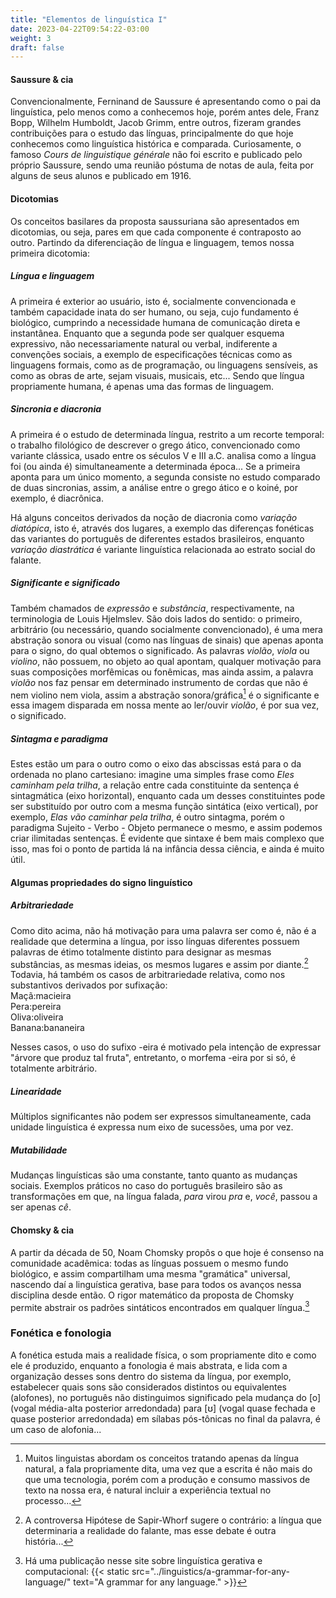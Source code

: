 ```yaml
---
title: "Elementos de linguística I"
date: 2023-04-22T09:54:22-03:00
weight: 3
draft: false
---
```


#### Saussure & cia

Convencionalmente, Ferninand de Saussure é apresentando como o pai da linguística, pelo menos como a conhecemos hoje, porém antes dele, Franz Bopp, Wilhelm Humboldt, Jacob Grimm, entre outros, fizeram grandes contribuições para o estudo das línguas, principalmente do que hoje conhecemos como linguística histórica e comparada. Curiosamente, o famoso *Cours de linguistique générale* não foi escrito e publicado pelo próprio Saussure, sendo uma reunião póstuma de notas de aula, feita por alguns de seus alunos e publicado em 1916.

#### Dicotomias

Os conceitos basilares da proposta saussuriana são apresentados em dicotomias, ou seja, pares em que cada componente é contraposto ao outro. Partindo da diferenciação de língua e linguagem, temos nossa primeira dicotomia:

##### Língua e linguagem
  
A primeira é exterior ao usuário, isto é, socialmente convencionada e também capacidade inata do ser humano, ou seja, cujo fundamento é biológico, cumprindo a necessidade humana de comunicação direta e instantânea. Enquanto que a segunda pode ser qualquer esquema expressivo, não necessariamente natural ou verbal, indiferente a convenções sociais, a exemplo de especificações técnicas como as linguagens formais, como as de programação, ou linguagens sensíveis, as como as obras de arte, sejam visuais, musicais, etc... Sendo que língua propriamente humana, é apenas uma das formas de linguagem.

##### Sincronia e diacronia

A primeira é o estudo de determinada língua, restrito a um recorte temporal: o trabalho filológico de descrever o grego ático, convencionado como variante clássica, usado entre os séculos V e III a.C. analisa como a língua foi (ou ainda é) simultaneamente a determinada época... Se a primeira aponta para um único momento, a segunda consiste no estudo comparado de duas sincronias, assim, a análise entre o grego ático e o koiné, por exemplo, é diacrônica.

Há alguns conceitos derivados da noção de diacronia como *variação diatópica*, isto é, através dos lugares, a exemplo das diferenças fonéticas das variantes do português de diferentes estados brasileiros, enquanto *variação diastrática* é variante linguística relacionada ao estrato social do falante.

##### Significante e significado

Também chamados de *expressão* e *substância*, respectivamente, na terminologia de Louis Hjelmslev. São dois lados do sentido: o primeiro, arbitrário (ou necessário, quando socialmente convencionado), é uma mera abstração sonora ou visual (como nas línguas de sinais) que apenas aponta para o signo, do qual obtemos o significado. As palavras *violão*, *viola* ou *violino*, não possuem, no objeto ao qual apontam, qualquer motivação para suas composições morfêmicas ou fonêmicas, mas ainda assim, a palavra *violão* nos faz pensar em determinado instrumento de cordas que não é nem violino nem viola, assim a abstração sonora/gráfica[^1] é o significante e essa imagem disparada em nossa mente ao ler/ouvir *violão*, é por sua vez, o significado.

##### Sintagma e paradigma

Estes estão um para o outro como o eixo das abscissas está para o da ordenada no plano cartesiano: imagine uma simples frase como *Eles caminham pela trilha*, a relação entre cada constituinte da sentença é sintagmática (eixo horizontal), enquanto cada um desses constituintes pode ser substituído por outro com a mesma função sintática (eixo vertical), por exemplo, *Elas vão caminhar pela trilha*, é outro sintagma, porém o paradigma Sujeito - Verbo - Objeto permanece o mesmo, e assim podemos criar ilimitadas sentenças. É evidente que sintaxe é bem mais complexo que isso, mas foi o ponto de partida lá na infância dessa ciência, e ainda é muito útil.  

#### Algumas propriedades do signo linguístico

##### Arbitrariedade

Como dito acima, não há motivação para uma palavra ser como é, não é a realidade que determina a língua, por isso línguas diferentes possuem palavras de étimo totalmente distinto para designar as mesmas substâncias, as mesmas ideias, os mesmos lugares e assim por diante.[^2] Todavia, há também os casos de arbitrariedade relativa, como nos substantivos derivados por sufixação:  
Maçã:macieira  
Pera:pereira  
Oliva:oliveira  
Banana:bananeira

Nesses casos, o uso do sufixo -eira é motivado pela intenção de expressar "árvore que produz tal fruta", entretanto, o morfema -eira por si só, é totalmente arbitrário.

##### Linearidade

Múltiplos significantes não podem ser expressos simultaneamente, cada unidade linguística é expressa num eixo de sucessões, uma por vez.  

##### Mutabilidade

Mudanças linguísticas são uma constante, tanto quanto as mudanças sociais. Exemplos práticos no caso do português brasileiro são as transformações em que, na língua falada, *para* virou *pra* e, *você*, passou a ser apenas *cê*.

#### Chomsky & cia

A partir da década de 50, Noam Chomsky propôs o que hoje é consenso na comunidade acadêmica: todas as línguas possuem o mesmo fundo biológico, e assim compartilham uma mesma "gramática" universal, nascendo daí a linguística gerativa, base para todos os avanços nessa disciplina desde então. O rigor matemático da proposta de Chomsky permite abstrair os padrões sintáticos encontrados em qualquer língua.[^3]

### Fonética e fonologia

A fonética estuda mais a realidade física, o som propriamente dito e como ele é produzido, enquanto a fonologia é mais abstrata, e lida com a organização desses sons dentro do sistema da língua, por exemplo, estabelecer quais sons são considerados distintos ou equivalentes (alofones), no português não distinguimos significado pela mudança do [o] (vogal média-alta posterior arredondada) para [ʊ] (vogal quase fechada e quase posterior arredondada) em sílabas pós-tônicas no final da palavra, é um caso de alofonia...

[^1]: Muitos linguistas abordam os conceitos tratando apenas da língua natural, a fala propriamente dita, uma vez que a escrita é não mais do que uma tecnologia, porém com a produção e consumo massivos de texto na nossa era, é natural incluir a experiência textual no processo...  
[^2]: A controversa Hipótese de Sapir-Whorf sugere o contrário: a língua que determinaria a realidade do falante, mas esse debate é outra história...
[^3]: Há uma publicação nesse site sobre linguística gerativa e computacional: {{< static src="../linguistics/a-grammar-for-any-language/" text="A grammar for any language." >}}

